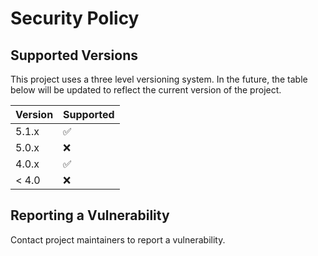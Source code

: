 # Security Policy

## Supported Versions

This project uses a three level versioning system. In the future, the table
below will be updated to reflect the current version of the project.

| Version | Supported          |
| ------- | ------------------ |
| 5.1.x   | :white_check_mark: |
| 5.0.x   | :x:                |
| 4.0.x   | :white_check_mark: |
| < 4.0   | :x:                |

## Reporting a Vulnerability

Contact project maintainers to report a vulnerability.
